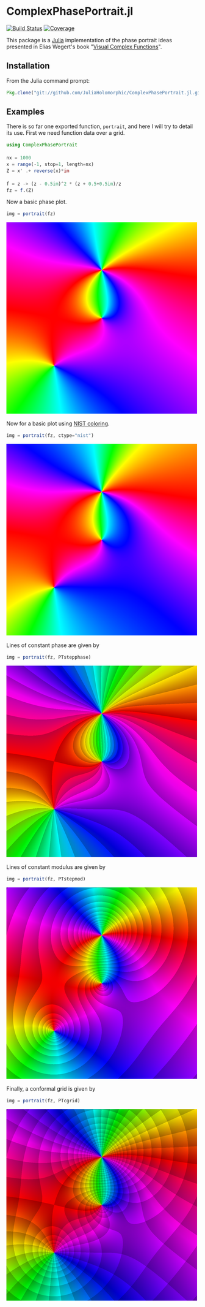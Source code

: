 # ComplexPhasePortrait.jl

[![Build Status](https://github.com/JuliaHolomorphic/ComplexPhasePortrait.jl/workflows/CI/badge.svg)](https://github.com/JuliaHolomorphic/ComplexPhasePortrait.jl/actions)
[![Coverage](https://codecov.io/gh/JuliaHolomorphic/ComplexPhasePortrait.jl/branch/master/graph/badge.svg)](https://codecov.io/gh/JuliaHolomorphic/ComplexPhasePortrait.jl)

This package is a [Julia](http://julialang.org) implementation of the phase portrait ideas presented in Elias Wegert's book "[Visual Complex Functions](http://www.visual.wegert.com)".

## Installation

From the Julia command prompt:
```julia
Pkg.clone("git://github.com/JuliaHolomorphic/ComplexPhasePortrait.jl.git")
```

## Examples

There is so far one exported function, `portrait`, and here I will try to detail its use. First we need function data over a grid.
```julia
using ComplexPhasePortrait

nx = 1000
x = range(-1, stop=1, length=nx)
Z = x' .+ reverse(x)*im

f = z -> (z - 0.5im)^2 * (z + 0.5+0.5im)/z
fz = f.(Z)
```

Now a basic phase plot.
```julia
img = portrait(fz)
```
![proper phase plot](doc/figures/proper.png)

Now for a basic plot using [NIST coloring](http://dlmf.nist.gov/help/vrml/aboutcolor).
```julia
img = portrait(fz, ctype="nist")
```
![nist coloring](doc/figures/nist.png)

Lines of constant phase are given by
```julia
img = portrait(fz, PTstepphase)
```
![constant phase](doc/figures/stepphase.png)

Lines of constant modulus are given by
```julia
img = portrait(fz, PTstepmod)
```
![constant modulus](doc/figures/stepmod.png)

Finally, a conformal grid is given by
```julia
img = portrait(fz, PTcgrid)
```
![conformal grid](doc/figures/cgrid.png)

